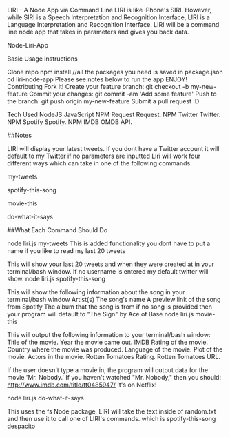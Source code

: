 LIRI - A Node App via Command Line
LIRI is like iPhone's SIRI. However, while SIRI is a Speech Interpretation and Recognition Interface, LIRI is a Language Interpretation and Recognition Interface. LIRI will be a command line node app that takes in parameters and gives you back data.

Node-Liri-App

Basic Usage instructions

Clone repo
npm install  //all the packages you need is saved in package.json
cd liri-node-app
Please see notes below to run the app
ENJOY!
Contributing
Fork it!
Create your feature branch: git checkout -b my-new-feature
Commit your changes: git commit -am 'Add some feature'
Push to the branch: git push origin my-new-feature
Submit a pull request :D

Tech Used
NodeJS
JavaScript
NPM Request Request.
NPM Twitter Twitter.
NPM Spotify Spotify.
NPM IMDB OMDB API.


##Notes

LIRI will display your latest tweets. If you dont have a Twitter account it will default to my Twitter if no parameters are inputted
Liri will work four different ways which can take in one of the following commands:

my-tweets

spotify-this-song

movie-this

do-what-it-says

##What Each Command Should Do

node liri.js my-tweets <twitter user name here>
This is added functionality you dont have to put a name if you like to read my last 20 tweets

This will show your last 20 tweets and when they were created at in your terminal/bash window.
If no username is entered my default twitter will show.
node liri.js spotify-this-song <song name here>

This will show the following information about the song in your terminal/bash window
Artist(s)
The song's name
A preview link of the song from Spotify
The album that the song is from
if no song is provided then your program will default to
"The Sign" by Ace of Base
node liri.js movie-this <movie name here>

This will output the following information to your terminal/bash window:
Title of the movie.
Year the movie came out.
IMDB Rating of the movie.
Country where the movie was produced.
Language of the movie.
Plot of the movie.
Actors in the movie.
Rotten Tomatoes Rating.
Rotten Tomatoes URL.

If the user doesn't type a movie in, the program will output data for the movie 'Mr. Nobody.'
If you haven't watched "Mr. Nobody," then you should: http://www.imdb.com/title/tt0485947/
It's on Netflix!

node liri.js do-what-it-says

This uses the fs Node package, LIRI will take the text inside of random.txt and then use it to call one of LIRI's commands.
which is
spotify-this-song despacito
